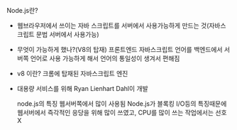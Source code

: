 Node.js란?

- 웹브라우저에서 쓰이는 자바 스크립트를 서버에서 사용가능하게 만드는 것(자바스크립트 문법 서버에서 사용가능)
- 무엇이 가능하게 했나?(V8의 탑재) 프론트엔드 자바스크립트 언어를 백엔드에서 서버쪽 언어로 사용 가능하게 해서 언어의 통일성이 생겨서 편해짐
- v8 이란? 크롬에 탑재된 자바스크립트 엔진
- 대용량 서비스를 위해 Ryan Lienhart Dahl이 개발

    node.js의 특징
    웹서버쪽에서 많이 사용됨 Node.js가 블록킹 I/O등의 특징때문에 웹서버에서 즉각적인 응당을 위해 많이 쓰였고, CPU를 많이 쓰는 작업에서는 선호X
